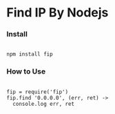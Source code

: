 
Find IP By Nodejs
==================

### Install

```

npm install fip

```

### How to Use

```

fip = require('fip')
fip.find '0.0.0.0', (err, ret) ->
  console.log err, ret

```